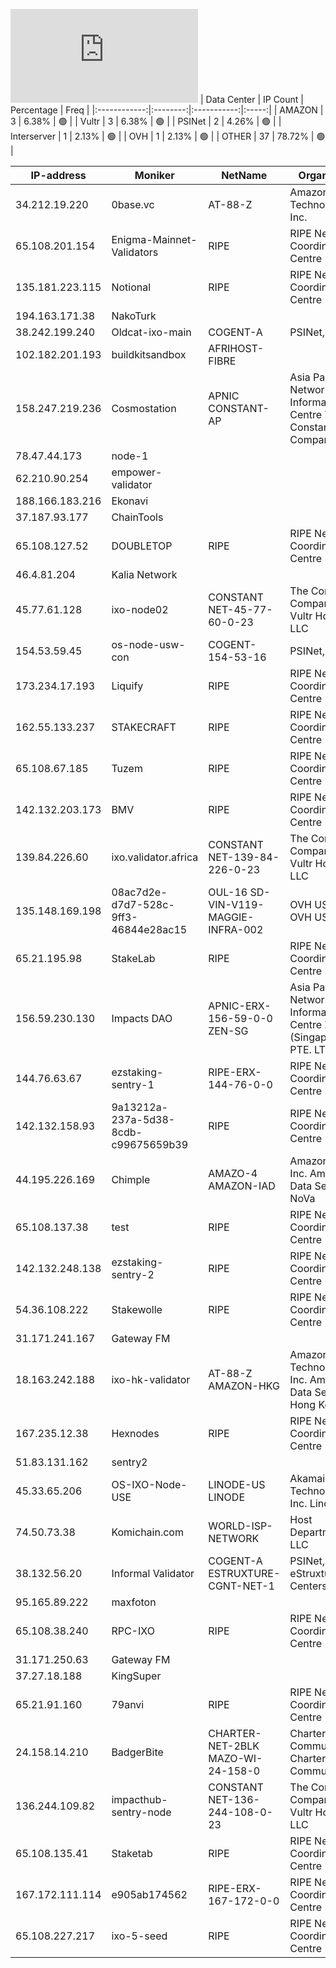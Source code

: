 ![Diagramm](https://github.com/obajay/StateSync-snapshots/blob/main/Projects/Ixo/1/README.md)
| Data Center | IP Count | Percentage | Freq |
|:------------:|:--------:|:-----------:|:-----:|
| AMAZON | 3 | 6.38% | 🟢 |
| Vultr | 3 | 6.38% | 🟢 |
| PSINet | 2 | 4.26% | 🟢 |
| Interserver | 1 | 2.13% | 🟢 |
| OVH | 1 | 2.13% | 🟢 |
| OTHER | 37 | 78.72% | 🟢 |

<!-- START_TABLE -->
| IP-address | Moniker | NetName | Organization |
|-------------|-------------|-------------|-------------|
| 34.212.19.220 | 0base.vc | AT-88-Z | Amazon Technologies Inc. |
| 65.108.201.154 | Enigma-Mainnet-Validators | RIPE | RIPE Network Coordination Centre |
| 135.181.223.115 | Notional | RIPE | RIPE Network Coordination Centre |
| 194.163.171.38 | NakoTurk |  |  |
| 38.242.199.240 | Oldcat-ixo-main | COGENT-A | PSINet, Inc. |
| 102.182.201.193 | buildkitsandbox | AFRIHOST-FIBRE |  |
| 158.247.219.236 | Cosmostation | APNIC CONSTANT-AP | Asia Pacific Network Information Centre The Constant Company, LLC |
| 78.47.44.173 | node-1 |  |  |
| 62.210.90.254 | empower-validator |  |  |
| 188.166.183.216 | Ekonavi |  |  |
| 37.187.93.177 | ChainTools |  |  |
| 65.108.127.52 | DOUBLETOP | RIPE | RIPE Network Coordination Centre |
| 46.4.81.204 | Kalia Network |  |  |
| 45.77.61.128 | ixo-node02 | CONSTANT NET-45-77-60-0-23 | The Constant Company, LLC Vultr Holdings, LLC |
| 154.53.59.45 | os-node-usw-con | COGENT-154-53-16 | PSINet, Inc. |
| 173.234.17.193 | Liquify | RIPE | RIPE Network Coordination Centre |
| 162.55.133.237 | STAKECRAFT | RIPE | RIPE Network Coordination Centre |
| 65.108.67.185 | Tuzem | RIPE | RIPE Network Coordination Centre |
| 142.132.203.173 | BMV | RIPE | RIPE Network Coordination Centre |
| 139.84.226.60 | ixo.validator.africa | CONSTANT NET-139-84-226-0-23 | The Constant Company, LLC Vultr Holdings, LLC |
| 135.148.169.198 | 08ac7d2e-d7d7-528c-9ff3-46844e28ac15 | OUL-16 SD-VIN-V119-MAGGIE-INFRA-002 | OVH US LLC OVH US LLC |
| 65.21.195.98 | StakeLab | RIPE | RIPE Network Coordination Centre |
| 156.59.230.130 | Impacts DAO | APNIC-ERX-156-59-0-0 ZEN-SG | Asia Pacific Network Information Centre Zenlayer (Singapore) PTE. LTD |
| 144.76.63.67 | ezstaking-sentry-1 | RIPE-ERX-144-76-0-0 | RIPE Network Coordination Centre |
| 142.132.158.93 | 9a13212a-237a-5d38-8cdb-c99675659b39 | RIPE | RIPE Network Coordination Centre |
| 44.195.226.169 | Chimple | AMAZO-4 AMAZON-IAD | Amazon.com, Inc. Amazon Data Services NoVa |
| 65.108.137.38 | test | RIPE | RIPE Network Coordination Centre |
| 142.132.248.138 | ezstaking-sentry-2 | RIPE | RIPE Network Coordination Centre |
| 54.36.108.222 | Stakewolle | RIPE | RIPE Network Coordination Centre |
| 31.171.241.167 | Gateway FM |  |  |
| 18.163.242.188 | ixo-hk-validator | AT-88-Z AMAZON-HKG | Amazon Technologies Inc. Amazon Data Services Hong Kong |
| 167.235.12.38 | Hexnodes | RIPE | RIPE Network Coordination Centre |
| 51.83.131.162 | sentry2 |  |  |
| 45.33.65.206 | OS-IXO-Node-USE | LINODE-US LINODE | Akamai Technologies, Inc. Linode |
| 74.50.73.38 | Komichain.com | WORLD-ISP-NETWORK | Host Department NJ, LLC |
| 38.132.56.20 | Informal Validator | COGENT-A ESTRUXTURE-CGNT-NET-1 | PSINet, Inc. eStruxture Data Centers Inc. |
| 95.165.89.222 | maxfoton |  |  |
| 65.108.38.240 | RPC-IXO | RIPE | RIPE Network Coordination Centre |
| 31.171.250.63 | Gateway FM |  |  |
| 37.27.18.188 | KingSuper |  |  |
| 65.21.91.160 | 79anvi | RIPE | RIPE Network Coordination Centre |
| 24.158.14.210 | BadgerBite | CHARTER-NET-2BLK MAZO-WI-24-158-0 | Charter Communications Charter Communications |
| 136.244.109.82 | impacthub-sentry-node | CONSTANT NET-136-244-108-0-23 | The Constant Company, LLC Vultr Holdings, LLC |
| 65.108.135.41 | Staketab | RIPE | RIPE Network Coordination Centre |
| 167.172.111.114 | e905ab174562 | RIPE-ERX-167-172-0-0 | RIPE Network Coordination Centre |
| 65.108.227.217 | ixo-5-seed | RIPE | RIPE Network Coordination Centre |

<!-- END_TABLE -->